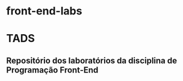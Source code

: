 # front-end-labs
<h1>TADS</h1>
<h2>Repositório dos laboratórios da disciplina de Programação Front-End</h2>
